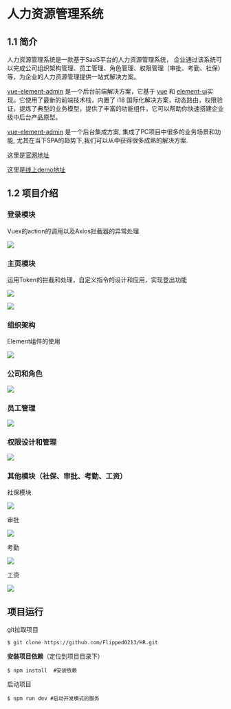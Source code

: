# 人力资源管理系统

## 1.1 简介

人力资源管理系统是一款基于SaaS平台的人力资源管理系统， 企业通过该系统可以完成公司组织架构管理、员工管理、角色管理、权限管理（审批、考勤、社保）等，为企业的人力资源管理提供一站式解决方案。

[vue-element-admin](https://panjiachen.gitee.io/vue-element-admin-site/zh/) 是一个后台前端解决方案，它基于 [vue](https://github.com/vuejs/vue) 和 [element-ui](https://github.com/ElemeFE/element)实现。它使用了最新的前端技术栈，内置了 i18 国际化解决方案，动态路由，权限验证，提炼了典型的业务模型，提供了丰富的功能组件，它可以帮助你快速搭建企业级中后台产品原型。

[vue-element-admin](http://panjiachen.github.io/vue-element-admin) 是一个后台集成方案, 集成了PC项目中很多的业务场景和功能, 尤其在当下SPA的趋势下,我们可以从中获得很多成熟的解决方案.

这里是[官网地址](https://panjiachen.gitee.io/vue-element-admin-site/zh/)

这里是[线上demo地址](https://panjiachen.github.io/vue-element-admin/#/dashboard)

## 1.2 项目介绍

### 登录模块

Vuex的action的调用以及Axios拦截器的异常处理

![](https://github.com/Flipped0213/HR/blob/main/pic/1.png)

### 主页模块

运用Token的拦截和处理，自定义指令的设计和应用，实现登出功能

![](https://github.com/Flipped0213/HR/blob/main/pic/2.png)

![](https://github.com/Flipped0213/HR/blob/main/pic/2-1.png)

### 组织架构

Element组件的使用

![](https://github.com/Flipped0213/HR/blob/main/pic/3.png)

### 公司和角色



![](https://github.com/Flipped0213/HR/blob/main/pic/4.png)

### 员工管理

![](https://github.com/Flipped0213/HR/blob/main/pic/5.png)

### 权限设计和管理

![](https://github.com/Flipped0213/HR/blob/main/pic/6.png)

### 其他模块（社保、审批、考勤、工资）

社保模块

![](https://github.com/Flipped0213/HR/blob/main/pic/7.png)

审批

![](https://github.com/Flipped0213/HR/blob/main/pic/8.png)

考勤

![](https://github.com/Flipped0213/HR/blob/main/pic/9.png)

工资

![](https://github.com/Flipped0213/HR/blob/main/pic/10.png)

## 项目运行

git拉取项目

```base
$ git clone https://github.com/Flipped0213/HR.git
```

**安装项目依赖**（定位到项目目录下）

```base
$ npm install  #安装依赖
```

启动项目

```base
$ npm run dev #启动开发模式的服务
```


